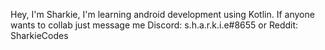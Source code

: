 Hey, I'm Sharkie,
I'm learning android development using Kotlin.
If anyone wants to collab just message me
Discord: s.h.a.r.k.i.e#8655 or Reddit: SharkieCodes
